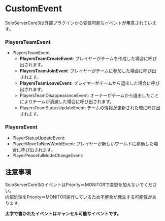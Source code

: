 # CustomEvent

SoloServerCore3は外部プラグインから受信可能なイベントが用意されています。

### PlayersTeamEvent

- PlayersTeamEvent
    - **PlayersTeamCreateEvent**: プレイヤーがチームを作成した場合に呼び出されます。
    - **PlayersTeamJoinEvent**: プレイヤーがチームに参加した場合に呼び出されます。
    - **PlayersTeamLeaveEvent**: プレイヤーがチームから退出した場合に呼び出されます。
    - PlayersTeamDisappearanceEvent: オーナーがチームから退出したことによりチームが消滅した場合に呼び出されます。
    - PlayersTeamStatusUpdateEvent: チームの情報が更新された際に呼び出されます。

### PlayersEvent

- PlayerStatusUpdateEvent:
- PlayerMoveToNewWorldEvent: プレイヤーが新しいワールドに移動した場合に呼び出されます。
- PlayerPeacefulModeChangeEvent:

## 注意事項

SoloServerCore3のイベントはPriority＝MONITORで変更を加えないでください。  
内部処理をPriority＝MONITOR実行しているため不整合が発生する可能性があります。

**太字で書かれたイベントはキャンセル可能なイベントです。**
